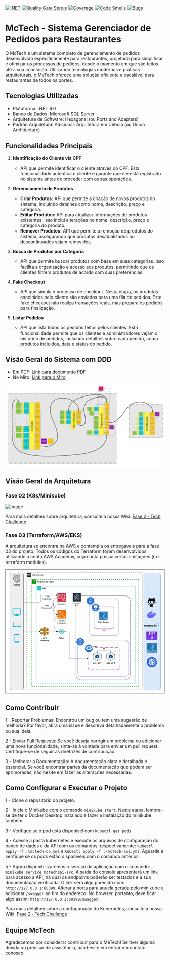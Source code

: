 [![.NET](https://github.com/Grupo-68-FIAP/Fiap.McTech/actions/workflows/dotnet.yml/badge.svg)](https://github.com/Grupo-68-FIAP/Fiap.McTech/actions/workflows/dotnet.yml) [![Quality Gate Status](https://sonarcloud.io/api/project_badges/measure?project=Grupo-68-FIAP_Fiap.McTech&metric=alert_status)](https://sonarcloud.io/summary/new_code?id=Grupo-68-FIAP_Fiap.McTech) [![Coverage](https://sonarcloud.io/api/project_badges/measure?project=Grupo-68-FIAP_Fiap.McTech&metric=coverage)](https://sonarcloud.io/summary/new_code?id=Grupo-68-FIAP_Fiap.McTech) [![Code Smells](https://sonarcloud.io/api/project_badges/measure?project=Grupo-68-FIAP_Fiap.McTech&metric=code_smells)](https://sonarcloud.io/summary/new_code?id=Grupo-68-FIAP_Fiap.McTech) [![Bugs](https://sonarcloud.io/api/project_badges/measure?project=Grupo-68-FIAP_Fiap.McTech&metric=bugs)](https://sonarcloud.io/summary/new_code?id=Grupo-68-FIAP_Fiap.McTech)
# McTech - Sistema Gerenciador de Pedidos para Restaurantes

O McTech é um sistema completo de gerenciamento de pedidos desenvolvido especificamente para restaurantes, projetado para simplificar e otimizar os processos de pedidos, desde o momento em que são feitos até a sua conclusão. 
Utilizando tecnologias modernas e práticas arquiteturais, o MeTech oferece uma solução eficiente e escalável para restaurantes de todos os portes.

## Tecnologias Utilizadas
 - Plataforma: .NET 6.0
 - Banco de Dados: Microsoft SQL Server
 - Arquitetura de Software: Hexagonal (ou Ports and Adapters)
 - Padrão Arquitetural Adicional: Arquitetura em Cebola (ou Onion Architecture)

## Funcionalidades Principais
1. **Identificação do Cliente via CPF**
   - API que permite identificar o cliente através do CPF. Esta funcionalidade autentica o cliente e garante que ele está registrado no sistema antes de proceder com outras operações.

2. **Gerenciamento de Produtos**
   - **Criar Produtos:** API que permite a criação de novos produtos no sistema, incluindo detalhes como nome, descrição, preço e categoria.
   - **Editar Produtos:** API para atualizar informações de produtos existentes. Isso inclui alterações no nome, descrição, preço e categoria do produto.
   - **Remover Produtos:** API que permite a remoção de produtos do sistema, assegurando que produtos desatualizados ou descontinuados sejam removidos.

3. **Busca de Produtos por Categoria**
   - API que permite buscar produtos com base em suas categorias. Isso facilita a organização e acesso aos produtos, permitindo que os clientes filtrem produtos de acordo com suas preferências.

4. **Fake Checkout**
   - API que simula o processo de checkout. Nesta etapa, os produtos escolhidos pelo cliente são enviados para uma fila de pedidos. Este fake checkout não realiza transações reais, mas prepara os pedidos para finalização.

5. **Listar Pedidos**
   - API que lista todos os pedidos feitos pelos clientes. Esta funcionalidade permite que os clientes e administradores vejam o histórico de pedidos, incluindo detalhes sobre cada pedido, como produtos incluídos, data e status do pedido.

## Visão Geral do Sistema com DDD

- Em PDF: [Link para documento PDF](./Documentação%20do%20Sistema%20com%20DDD.pdf)
- No Miro: [Link para o Miro](https://miro.com/app/board/uXjVKVozBqw=/)

![DDD do Sistema](./ddd-sistema.jpg)

## Visão Geral da Arquitetura

### Fase 02 (K8s/Minikube)
![image](https://github.com/user-attachments/assets/a9d9e5e4-46c9-4c6f-9a58-c8dd113d4382)

Para mais detalhes sobre arquitetura, consulte a nossa Wiki: [Fase 2 ‐ Tech Challenge](https://github.com/Grupo-68-FIAP/Fiap.McTech/wiki/Fase-2-%E2%80%90-Tech-Challenge)

### Fase 03 (Terraform/AWS/EKS)
A arquitetura se encontra na AWS e contempla os entregáveis para a fase 03 do projeto. Todos os códigos do Terraform foram desenvolvidos utilizando a conta AWS Academy, cuja conta possuí certas limitações (ex: terraform modules). 

![Arquitetura Fase 03](pos-fiap-fase03-arquitetura.jpg)

## Como Contribuir

1 - Reportar Problemas: Encontrou um bug ou tem uma sugestão de melhoria? Por favor, abra uma issue e descreva detalhadamente o problema ou sua ideia.

2 - Enviar Pull Requests: Se você deseja corrigir um problema ou adicionar uma nova funcionalidade, sinta-se à vontade para enviar um pull request. Certifique-se de seguir as diretrizes de contribuição.

3 - Melhorar a Documentação: A documentação clara e detalhada é essencial. Se você encontrar partes da documentação que podem ser aprimoradas, não hesite em fazer as alterações necessárias.


## Como Configurar e Executar o Projeto

1 - Clone o repositório do projeto.

2 - Inicie o Minikube com o comando `minikube start`. Nesta etapa, lembre-se de ter o Docker Desktop instalado e fazer a instalação do minikube também.

3 - Verifique se o pod está disponível com `kubectl get pods`.

4 - Acesse a pasta kubernetes e execute os arquivos de configuração do banco de dados e da API com os comandos, respectivamente: `kubectl apply -f .\mctech-db.yml` e `kubectl apply -f .\mctech-api.yml`. Aguarde e verifique se os pods estão disponíveis com o comando anterior.

5 - Agora disponibilizaremos o serviço da aplicação com o comando: `minikube service mctechapi-svc`. A saída do console apresentará um link para acesso à API, na qual os endpoints poderão ser testados e a sua documentação verificada. O link será algo parecido com: `http://127.0.0.1:60399`. Alterar a porta para aquela gerada pelo minikube e adicionar `/swagger` ao fim do endereço. No browser, portanto, deve ficar algo assim: `http://127.0.0.1:60399/swagger`.

Para mais detalhes sobre a confuguração do Kubernetes, consulte a nossa Wiki: [Fase 2 ‐ Tech Challenge](https://github.com/Grupo-68-FIAP/Fiap.McTech/wiki/Fase-2-%E2%80%90-Tech-Challenge)

## Equipe McTech
Agradecemos por considerar contribuir para o MeTech! Se tiver alguma dúvida ou precisar de assistência, não hesite em entrar em contato conosco.
